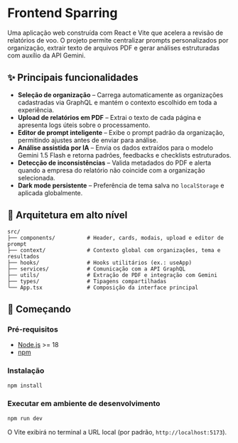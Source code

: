 # Frontend Sparring

Uma aplicação web construída com React e Vite que acelera a revisão de relatórios de voo. O projeto permite centralizar prompts personalizados por organização, extrair texto de arquivos PDF e gerar análises estruturadas com auxílio da API Gemini.

## ✨ Principais funcionalidades

- **Seleção de organização** – Carrega automaticamente as organizações cadastradas via GraphQL e mantém o contexto escolhido em toda a experiência.
- **Upload de relatórios em PDF** – Extrai o texto de cada página e apresenta logs úteis sobre o processamento.
- **Editor de prompt inteligente** – Exibe o prompt padrão da organização, permitindo ajustes antes de enviar para análise.
- **Análise assistida por IA** – Envia os dados extraídos para o modelo Gemini 1.5 Flash e retorna padrões, feedbacks e checklists estruturados.
- **Detecção de inconsistências** – Valida metadados do PDF e alerta quando a empresa do relatório não coincide com a organização selecionada.
- **Dark mode persistente** – Preferência de tema salva no `localStorage` e aplicada globalmente.

## 🧱 Arquitetura em alto nível

```
src/
├── components/          # Header, cards, modais, upload e editor de prompt
├── context/             # Contexto global com organizações, tema e resultados
├── hooks/               # Hooks utilitários (ex.: useApp)
├── services/            # Comunicação com a API GraphQL
├── utils/               # Extração de PDF e integração com Gemini
├── types/               # Tipagens compartilhadas
└── App.tsx              # Composição da interface principal
```

## 🚀 Começando

### Pré-requisitos

- [Node.js](https://nodejs.org/) >= 18
- [npm](https://www.npmjs.com/)

### Instalação

```bash
npm install
```

### Executar em ambiente de desenvolvimento

```bash
npm run dev
```

O Vite exibirá no terminal a URL local (por padrão, `http://localhost:5173`).
